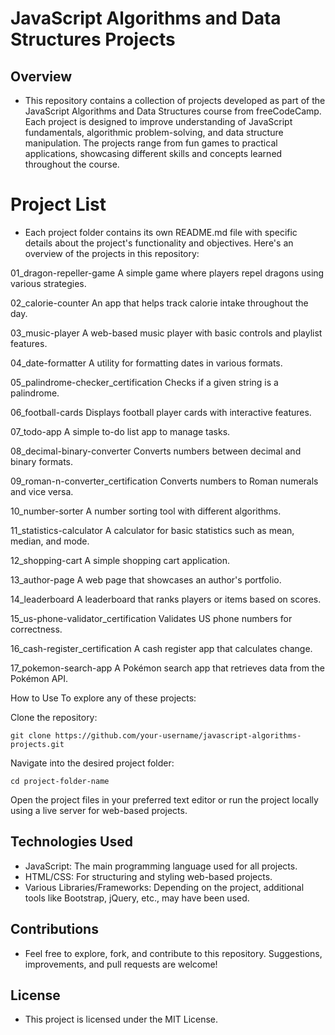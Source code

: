 # JavaScript Algorithms and Data Structures Projects

## Overview
* This repository contains a collection of projects developed as part of the JavaScript Algorithms and Data Structures course from freeCodeCamp. Each project is designed to improve understanding of JavaScript fundamentals, algorithmic problem-solving, and data structure manipulation. The projects range from fun games to practical applications, showcasing different skills and concepts learned throughout the course.

# Project List
* Each project folder contains its own README.md file with specific details about the project's functionality and objectives. Here's an overview of the projects in this repository:

01_dragon-repeller-game
A simple game where players repel dragons using various strategies.

02_calorie-counter
An app that helps track calorie intake throughout the day.

03_music-player
A web-based music player with basic controls and playlist features.

04_date-formatter
A utility for formatting dates in various formats.

05_palindrome-checker_certification
Checks if a given string is a palindrome.

06_football-cards
Displays football player cards with interactive features.

07_todo-app
A simple to-do list app to manage tasks.

08_decimal-binary-converter
Converts numbers between decimal and binary formats.

09_roman-n-converter_certification
Converts numbers to Roman numerals and vice versa.

10_number-sorter
A number sorting tool with different algorithms.

11_statistics-calculator
A calculator for basic statistics such as mean, median, and mode.

12_shopping-cart
A simple shopping cart application.

13_author-page
A web page that showcases an author's portfolio.

14_leaderboard
A leaderboard that ranks players or items based on scores.

15_us-phone-validator_certification
Validates US phone numbers for correctness.

16_cash-register_certification
A cash register app that calculates change.

17_pokemon-search-app
A Pokémon search app that retrieves data from the Pokémon API.

How to Use
To explore any of these projects:

Clone the repository:

```
git clone https://github.com/your-username/javascript-algorithms-projects.git
```
Navigate into the desired project folder:

```
cd project-folder-name
```

Open the project files in your preferred text editor or run the project locally using a live server for web-based projects.

## Technologies Used
* JavaScript: The main programming language used for all projects.
* HTML/CSS: For structuring and styling web-based projects.
* Various Libraries/Frameworks: Depending on the project, additional tools like Bootstrap, jQuery, etc., may have been used.

## Contributions
* Feel free to explore, fork, and contribute to this repository. Suggestions, improvements, and pull requests are welcome!

## License
* This project is licensed under the MIT License.
